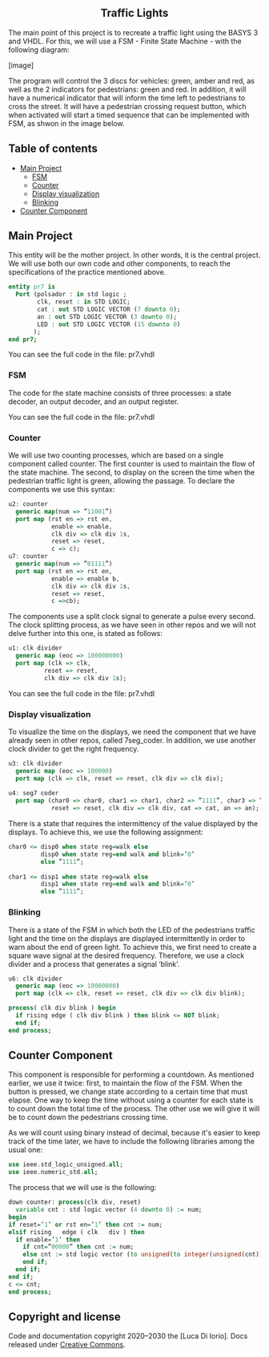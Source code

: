 <h2 align="center">Traffic Lights</h2>

The main point of this project is to recreate a traffic light using the BASYS 3 and VHDL. For this, we will use a FSM - Finite State Machine - with the following diagram:

[image]

The program will control the 3 discs for vehicles: green, amber and red, as well as the 2 indicators for pedestrians: green and red. In addition, it will have a numerical indicator that will inform the time left to pedestrians to cross the street. It will have a pedestrian crossing request button, which when activated will start a timed sequence that can be implemented with FSM, as shwon in the image below.


## Table of contents

- [Main Project](#Main-project)
  - [FSM](#FSM)
  - [Counter](#Counter)
  - [Display visualization](#Display-visualization)
  - [Blinking](#Blinking)
- [Counter Component](#Counter-Component)


## Main Project

This entity will be the mother project. In other words, it is the central project. We will use both our own code and other components, to reach the specifications of the practice mentioned above.

````VHDL
entity pr7 is 
  Port (polsador : in std logic ;
        clk, reset : in STD LOGIC;
        cat : out STD LOGIC VECTOR (7 downto 0); 
        an : out STD LOGIC VECTOR (3 downto 0); 
        LED : out STD LOGIC VECTOR (15 downto 0)
       ); 
end pr7;
````

You can see the full code in the file: pr7.vhdl

### FSM

The code for the state machine consists of three processes: a state decoder, an output decoder, and an output register. 

You can see the full code in the file: pr7.vhdl


### Counter

We will use two counting processes, which are based on a single component called counter. The first counter is used to maintain the flow of the state machine. The second, to display on the screen the time when the pedestrian traffic light is green, allowing the passage. To declare the components we use this syntax:

````VHDL
u2: counter
  generic map(num => ”11001”) 
  port map (rst en => rst en,
            enable => enable,
            clk div => clk div 1s, 
            reset => reset,
            c => c);
u7: counter
  generic map(num => ”01111”) 
  port map (rst en => rst en,
            enable => enable b, 
            clk div => clk div 1s, 
            reset => reset,
            c =>cb);
````

The components use a split clock signal to generate a pulse every second. The clock splitting process, as we have seen in other repos and we will not delve further into this one, is stated as follows:

````VHDL
u1: clk divider
  generic map (eoc => 100000000) 
  port map (clk => clk,
          reset => reset,
          clk div => clk div 1s);
````

You can see the full code in the file: pr7.vhdl

### Display visualization

To visualize the time on the displays, we need the component that we have already seen in other repos, called 7seg_coder. In addition, we use another clock divider to get the right frequency.

````VHDL
u3: clk divider
  generic map (eoc => 100000) 
  port map (clk => clk, reset => reset, clk div => clk div);
  
u4: seg7 coder
  port map (char0 => char0, char1 => char1, char2 => ”1111”, char3 => ”1111”, clk => clk,
            reset => reset, clk div => clk div, cat => cat, an => an);
````

There is a state that requires the intermittency of the value displayed by the displays. To achieve this, we use the following assignment:

````VHDL
char0 <= disp0 when state reg=walk else
         disp0 when state reg=end walk and blink=’0’ 
         else ”1111”;
         
char1 <= disp1 when state reg=walk else
         disp1 when state reg=end walk and blink=’0’ 
         else ”1111”;
````

### Blinking

There is a state of the FSM in which both the LED of the pedestrians traffic light and the time on the displays are displayed intermittently in order to warn about the end of green light. To achieve this, we first need to create a square wave signal at the desired frequency. Therefore, we use a clock divider and a process that generates a signal ‘blink’.

````VHDL
u6: clk divider
  generic map (eoc => 10000000) 
  port map (clk => clk, reset => reset, clk div => clk div blink);

process( clk div blink ) begin
  if rising edge ( clk div blink ) then blink <= NOT blink;
  end if;
end process;
````

## Counter Component

This component is responsible for performing a countdown. As mentioned earlier, we use it twice: first, to maintain the flow of the FSM. When the button is pressed, we change state according to a certain time that must elapse. One way to keep the time without using a counter for each state is to count down the total time of the process. The other use we will give it will be to count down the pedestrians crossing time.

As we will count using binary instead of decimal, because it's easier to keep track of the time later, we have to include the following libraries among the usual one:

````VHDL
use ieee.std_logic_unsigned.all;
use ieee.numeric_std.all;
````

The process that we will use is the following:

````VHDL
down counter: process(clk div, reset)
  variable cnt : std logic vector (4 downto 0) := num;
begin
if reset=’1’ or rst en=’1’ then cnt := num;
elsif rising   edge ( clk   div ) then 
  if enable=’1’ then
    if cnt=”00000” then cnt := num;
    else cnt := std logic vector (to unsigned(to integer(unsigned(cnt))  1, 5));
    end if;
  end if; 
end if;
c <= cnt; 
end process;
````

## Copyright and license

Code and documentation copyright 2020–2030 the [Luca Di Iorio]. Docs released under [Creative Commons](https://creativecommons.org/licenses/by/3.0/).
